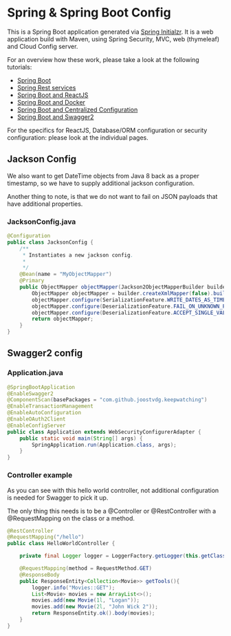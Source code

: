 # Spring & Spring Boot Config

This is a Spring Boot application generated via [Spring Initialzr](https://start.spring.io/). 
It is a web application build with Maven, using Spring Security, MVC, web (thymeleaf) and Cloud Config server.  

For an overview how these work, please take a look at the following tutorials:
 
* [Spring Boot](https://spring.io/guides/gs/spring-boot/)
* [Spring Rest services](https://spring.io/guides/gs/rest-service/)
* [Spring Boot and ReactJS](https://spring.io/guides/tutorials/react-and-spring-data-rest/)
* [Spring Boot and Docker](https://spring.io/guides/gs/spring-boot-docker/)
* [Spring Boot and Centralized Configuration](https://spring.io/guides/gs/centralized-configuration/)
* [Spring Boot and Swagger2](http://www.baeldung.com/swagger-2-documentation-for-spring-rest-api)

For the specifics for ReactJS, Database/ORM configuration or security configuration: please look at the individual pages.

## Jackson Config

We also want to get DateTime objects from Java 8 back as a proper timestamp, so we have to supply additional jackson configuration.

Another thing to note, is that we do not want to fail on JSON payloads that have additional properties.

### JacksonConfig.java

```java
@Configuration
public class JacksonConfig {
    /**
     * Instantiates a new jackson config.
     *
     */
    @Bean(name = "MyObjectMapper")
    @Primary
    public ObjectMapper objectMapper(Jackson2ObjectMapperBuilder builder) {
        ObjectMapper objectMapper = builder.createXmlMapper(false).build();
        objectMapper.configure(SerializationFeature.WRITE_DATES_AS_TIMESTAMPS, false);
        objectMapper.configure(DeserializationFeature.FAIL_ON_UNKNOWN_PROPERTIES, false);
        objectMapper.configure(DeserializationFeature.ACCEPT_SINGLE_VALUE_AS_ARRAY, true);
        return objectMapper;
    }
}
```

## Swagger2 config

### Application.java

```java
@SpringBootApplication
@EnableSwagger2
@ComponentScan(basePackages = "com.github.joostvdg.keepwatching")
@EnableTransactionManagement
@EnableAutoConfiguration
@EnableOAuth2Client
@EnableConfigServer
public class Application extends WebSecurityConfigurerAdapter {
    public static void main(String[] args) {
        SpringApplication.run(Application.class, args);
    }
}
```

### Controller example

As you can see with this hello world controller, not additional configuration is needed for Swagger to pick it up.

The only thing this needs is to be a @Controller or @RestController with a @RequestMapping on the class or a method.

```java
@RestController
@RequestMapping("/hello")
public class HelloWorldController {

    private final Logger logger = LoggerFactory.getLogger(this.getClass());

    @RequestMapping(method = RequestMethod.GET)
    @ResponseBody
    public ResponseEntity<Collection<Movie>> getTools(){
        logger.info("Movies::GET");
        List<Movie> movies = new ArrayList<>();
        movies.add(new Movie(1l, "Logan"));
        movies.add(new Movie(2l, "John Wick 2"));
        return ResponseEntity.ok().body(movies);
    }
}

```
